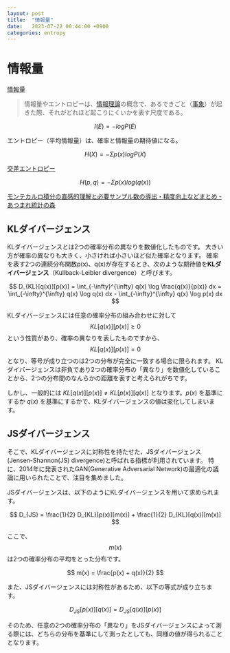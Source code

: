 ```yaml
---
layout: post
title:  "情報量"
date:   2023-07-22 00:44:00 +0900
categories: entropy
---
```


# 情報量

[情報量](https://ja.wikipedia.org/wiki/情報量#:~:text=情報量（じょうほうりょう,を表す尺度である。)

> 情報量やエントロピーは、[情報理論](https://ja.wikipedia.org/wiki/%E6%83%85%E5%A0%B1%E7%90%86%E8%AB%96)の概念で、あるできごと（[事象](https://ja.wikipedia.org/wiki/%E4%BA%8B%E8%B1%A1_(%E7%A2%BA%E7%8E%87%E8%AB%96))）が起きた際、それがどれほど起こりにくいかを表す尺度である。

$$
I(E) = -logP(E)
$$

エントロピー（平均情報量）は、確率と情報量の期待値になる。

$$
H(X) = -\Sigma p(x)logP(X)
$$

[交差エントロピー](https://ja.wikipedia.org/wiki/交差エントロピー)

$$
H(p, q) = -\Sigma p(x)log(q(x))
$$

[モンテカルロ積分の直感的理解と必要サンプル数の導出・精度向上などまとめ - あつまれ統計の森](https://www.hello-statisticians.com/explain-terms-cat/monte_carlo1.html)

## KLダイバージェンス

KLダイバージェンスとは2つの確率分布の異なりを数値化したものです。
大きい方が確率の異なりも大きく、小さければ小さいほど似た確率となります。
確率を表す2つの連続分布関数p(x)、q(x)が存在するとき、次のような期待値を**KLダイバージェンス**（Kullback-Leibler divergence）と呼びます。

$$
D_{KL}[q(x)][p(x)] = \int_{-\infty}^{\infty} q(x) \log \frac{q(x)}{p(x)} dx = \int_{-\infty}^{\infty} q(x) \log q(x) dx - \int_{-\infty}^{\infty} q(x) \log p(x) dx
$$

KLダイバージェンスには任意の確率分布の組み合わせに対して $$KL[q(x)][p(x)] \ge 0$$ という性質があり、確率の異なりを表したものですから、$$KL[q(x)][p(x)] = 0$$ となり、等号が成り立つのは2つの分布が完全に一致する場合に限られます。
KLダイバージェンスは非負であり2つの確率分布の「異なり」を数値化していることから、2つの分布間のなんらかの距離を表すと考えられがちです。

しかし、一般的には $KL[q(x)][p(x)] \neq KL[p(x)][q(x)]$ となります。$p(x)$ を基準にするか $q(x)$ を基準にするかで、KLダイバージェンスの値は変化してしまいます。

## JSダイバージェンス

そこで、KLダイバージェンスに対称性を持たせた、JSダイバージェンス(Jensen-Shannon(JS) divergence)と呼ばれる指標が利用されています。
特に、2014年に発表されたGAN(Generative Adversarial Network)の最適化の議論に用いられたことで、注目を集めました。

JSダイバージェンスは、以下のようにKLダイバージェンスを用いて求められます。

$$
D_{JS} = \frac{1}{2} D_{KL}[p(x)][m(x)] + \frac{1}{2} D_{KL}[q(x)][m(x)]
$$

ここで、$$m(x)$$ は2つの確率分布の平均をとった分布です。

$$
m(x) = \frac{p(x) + q(x)}{2}
$$

また、JSダイバージェンスには対称性があるため、以下の等式が成り立ちます。

$$
D_{JS}[p(x)][q(x)] = D_{JS}[q(x)][p(x)]
$$

そのため、任意の2つの確率分布の「異なり」をJSダイバージェンスによって測る際には、どちらの分布を基準にして測ったとしても、同様の値が得られることとなります。
